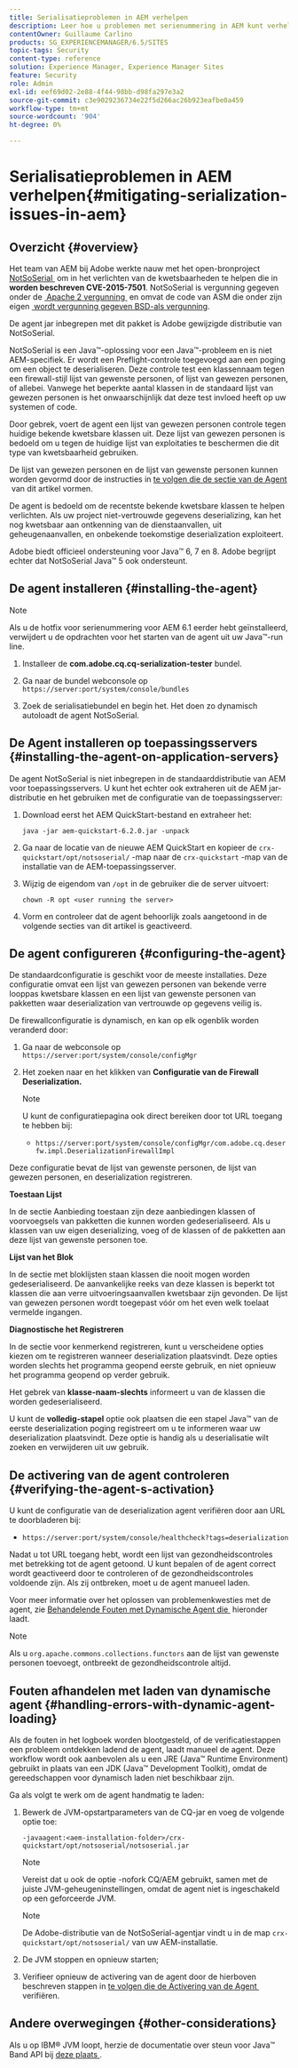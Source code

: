 ```yaml
---
title: Serialisatieproblemen in AEM verhelpen
description: Leer hoe u problemen met serienummering in AEM kunt verhelpen.
contentOwner: Guillaume Carlino
products: SG_EXPERIENCEMANAGER/6.5/SITES
topic-tags: Security
content-type: reference
solution: Experience Manager, Experience Manager Sites
feature: Security
role: Admin
exl-id: eef69d02-2e88-4f44-98bb-d98fa297e3a2
source-git-commit: c3e9029236734e22f5d266ac26b923eafbe0a459
workflow-type: tm+mt
source-wordcount: '904'
ht-degree: 0%

---
```


# Serialisatieproblemen in AEM verhelpen{#mitigating-serialization-issues-in-aem}

## Overzicht {#overview}

Het team van AEM bij Adobe werkte nauw met het open-bronproject [&#x200B; NotSoSerial &#x200B;](https://github.com/kantega/notsoserial) om in het verlichten van de kwetsbaarheden te helpen die in **worden beschreven CVE-2015-7501**. NotSoSerial is vergunning gegeven onder de [&#x200B; Apache 2 vergunning &#x200B;](https://www.apache.org/licenses/LICENSE-2.0) en omvat de code van ASM die onder zijn eigen [&#x200B; wordt vergunning gegeven BSD-als vergunning &#x200B;](https://asm.ow2.io/).

De agent jar inbegrepen met dit pakket is Adobe gewijzigde distributie van NotSoSerial.

NotSoSerial is een Java™-oplossing voor een Java™-probleem en is niet AEM-specifiek. Er wordt een Preflight-controle toegevoegd aan een poging om een object te deserialiseren. Deze controle test een klassennaam tegen een firewall-stijl lijst van gewenste personen, of lijst van gewezen personen, of allebei. Vanwege het beperkte aantal klassen in de standaard lijst van gewezen personen is het onwaarschijnlijk dat deze test invloed heeft op uw systemen of code.

Door gebrek, voert de agent een lijst van gewezen personen controle tegen huidige bekende kwetsbare klassen uit. Deze lijst van gewezen personen is bedoeld om u tegen de huidige lijst van exploitaties te beschermen die dit type van kwetsbaarheid gebruiken.

De lijst van gewezen personen en de lijst van gewenste personen kunnen worden gevormd door de instructies in [&#x200B; te volgen die de sectie van de Agent &#x200B;](/help/sites-administering/mitigating-serialization-issues.md#configuring-the-agent) van dit artikel vormen.

De agent is bedoeld om de recentste bekende kwetsbare klassen te helpen verlichten. Als uw project niet-vertrouwde gegevens deserializing, kan het nog kwetsbaar aan ontkenning van de dienstaanvallen, uit geheugenaanvallen, en onbekende toekomstige deserialization exploiteert.

Adobe biedt officieel ondersteuning voor Java™ 6, 7 en 8. Adobe begrijpt echter dat NotSoSerial Java™ 5 ook ondersteunt.

## De agent installeren {#installing-the-agent}

>[!NOTE]
>
>Als u de hotfix voor serienummering voor AEM 6.1 eerder hebt geïnstalleerd, verwijdert u de opdrachten voor het starten van de agent uit uw Java™-run line.

1. Installeer de **com.adobe.cq.cq-serialization-tester** bundel.

1. Ga naar de bundel webconsole op `https://server:port/system/console/bundles`
1. Zoek de serialisatiebundel en begin het. Het doen zo dynamisch autoloadt de agent NotSoSerial.

## De Agent installeren op toepassingsservers {#installing-the-agent-on-application-servers}

De agent NotSoSerial is niet inbegrepen in de standaarddistributie van AEM voor toepassingsservers. U kunt het echter ook extraheren uit de AEM jar-distributie en het gebruiken met de configuratie van de toepassingsserver:

1. Download eerst het AEM QuickStart-bestand en extraheer het:

   ```shell
   java -jar aem-quickstart-6.2.0.jar -unpack
   ```

1. Ga naar de locatie van de nieuwe AEM QuickStart en kopieer de `crx-quickstart/opt/notsoserial/` -map naar de `crx-quickstart` -map van de installatie van de AEM-toepassingsserver.

1. Wijzig de eigendom van `/opt` in de gebruiker die de server uitvoert:

   ```shell
   chown -R opt <user running the server>
   ```

1. Vorm en controleer dat de agent behoorlijk zoals aangetoond in de volgende secties van dit artikel is geactiveerd.

## De agent configureren {#configuring-the-agent}

De standaardconfiguratie is geschikt voor de meeste installaties. Deze configuratie omvat een lijst van gewezen personen van bekende verre looppas kwetsbare klassen en een lijst van gewenste personen van pakketten waar deserialization van vertrouwde op gegevens veilig is.

De firewallconfiguratie is dynamisch, en kan op elk ogenblik worden veranderd door:

1. Ga naar de webconsole op `https://server:port/system/console/configMgr`
1. Het zoeken naar en het klikken van **Configuratie van de Firewall Deserialization.**

   >[!NOTE]
   >
   >U kunt de configuratiepagina ook direct bereiken door tot URL toegang te hebben bij:
   >
   >* `https://server:port/system/console/configMgr/com.adobe.cq.deserfw.impl.DeserializationFirewallImpl`

Deze configuratie bevat de lijst van gewenste personen, de lijst van gewezen personen, en deserialization registreren.

**Toestaan Lijst**

In de sectie Aanbieding toestaan zijn deze aanbiedingen klassen of voorvoegsels van pakketten die kunnen worden gedeserialiseerd. Als u klassen van uw eigen deserializing, voeg of de klassen of de pakketten aan deze lijst van gewenste personen toe.

**Lijst van het Blok**

In de sectie met bloklijsten staan klassen die nooit mogen worden gedeserialiseerd. De aanvankelijke reeks van deze klassen is beperkt tot klassen die aan verre uitvoeringsaanvallen kwetsbaar zijn gevonden. De lijst van gewezen personen wordt toegepast vóór om het even welk toelaat vermelde ingangen.

**Diagnostische het Registreren**

In de sectie voor kenmerkend registreren, kunt u verscheidene opties kiezen om te registreren wanneer deserialization plaatsvindt. Deze opties worden slechts het programma geopend eerste gebruik, en niet opnieuw het programma geopend op verder gebruik.

Het gebrek van **klasse-naam-slechts** informeert u van de klassen die worden gedeserialiseerd.

U kunt de **volledig-stapel** optie ook plaatsen die een stapel Java™ van de eerste deserialization poging registreert om u te informeren waar uw deserialization plaatsvindt. Deze optie is handig als u deserialisatie wilt zoeken en verwijderen uit uw gebruik.

## De activering van de agent controleren {#verifying-the-agent-s-activation}

U kunt de configuratie van de deserialization agent verifiëren door aan URL te doorbladeren bij:

* `https://server:port/system/console/healthcheck?tags=deserialization`

Nadat u tot URL toegang hebt, wordt een lijst van gezondheidscontroles met betrekking tot de agent getoond. U kunt bepalen of de agent correct wordt geactiveerd door te controleren of de gezondheidscontroles voldoende zijn. Als zij ontbreken, moet u de agent manueel laden.

Voor meer informatie over het oplossen van problemenkwesties met de agent, zie [&#x200B; Behandelende Fouten met Dynamische Agent die &#x200B;](#handling-errors-with-dynamic-agent-loading) hieronder laadt.

>[!NOTE]
>
>Als u `org.apache.commons.collections.functors` aan de lijst van gewenste personen toevoegt, ontbreekt de gezondheidscontrole altijd.

## Fouten afhandelen met laden van dynamische agent {#handling-errors-with-dynamic-agent-loading}

Als de fouten in het logboek worden blootgesteld, of de verificatiestappen een probleem ontdekken ladend de agent, laadt manueel de agent. Deze workflow wordt ook aanbevolen als u een JRE (Java™ Runtime Environment) gebruikt in plaats van een JDK (Java™ Development Toolkit), omdat de gereedschappen voor dynamisch laden niet beschikbaar zijn.

Ga als volgt te werk om de agent handmatig te laden:

1. Bewerk de JVM-opstartparameters van de CQ-jar en voeg de volgende optie toe:

   ```shell
   -javaagent:<aem-installation-folder>/crx-quickstart/opt/notsoserial/notsoserial.jar
   ```

   >[!NOTE]
   >
   >Vereist dat u ook de optie -nofork CQ/AEM gebruikt, samen met de juiste JVM-geheugeninstellingen, omdat de agent niet is ingeschakeld op een geforceerde JVM.

   >[!NOTE]
   >
   >De Adobe-distributie van de NotSoSerial-agentjar vindt u in de map `crx-quickstart/opt/notsoserial/` van uw AEM-installatie.

1. De JVM stoppen en opnieuw starten;

1. Verifieer opnieuw de activering van de agent door de hierboven beschreven stappen in [&#x200B; te volgen die de Activering van de Agent &#x200B;](/help/sites-administering/mitigating-serialization-issues.md#verifying-the-agent-s-activation) verifiëren.

## Andere overwegingen {#other-considerations}

Als u op IBM® JVM loopt, herzie de documentatie over steun voor Java™ Band API bij [&#x200B; deze plaats &#x200B;](https://www.ibm.com/docs/en/sdk-java-technology/8?topic=documentation-java-attach-api).

